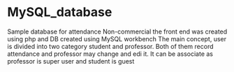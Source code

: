 # MySQL_database
Sample database for attendance
Non-commercial the front end was created using php and DB created using MySQL workbench
The main concept, user is divided into two category student and professor. Both of them record attendance and professor may change and edi it. It can be associate as professor is super user and student is guest
